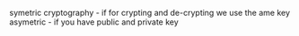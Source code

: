 

symetric cryptography - if for crypting and de-crypting we use the ame key
asymetric - if you have public and private key
